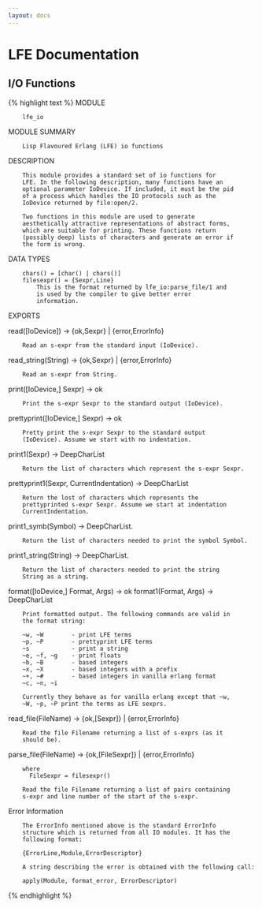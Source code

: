```yaml
---
layout: docs
---
```

# LFE Documentation

## I/O Functions

{% highlight text %}
MODULE

        lfe_io

MODULE SUMMARY

        Lisp Flavoured Erlang (LFE) io functions

DESCRIPTION

        This module provides a standard set of io functions for
        LFE. In the following description, many functions have an
        optional parameter IoDevice. If included, it must be the pid
        of a process which handles the IO protocols such as the
        IoDevice returned by file:open/2.

        Two functions in this module are used to generate
        aesthetically attractive representations of abstract forms,
        which are suitable for printing. These functions return
        (possibly deep) lists of characters and generate an error if
        the form is wrong.

DATA TYPES

        chars() = [char() | chars()]
        filesexpr() = {Sexpr,Line}
            This is the format returned by lfe_io:parse_file/1 and
            is used by the compiler to give better error
            information.

EXPORTS

read([IoDevice]) -> {ok,Sexpr} | {error,ErrorInfo}

        Read an s-expr from the standard input (IoDevice).

read_string(String) -> {ok,Sexpr} | {error,ErrorInfo}

        Read an s-expr from String.

print([IoDevice,] Sexpr) -> ok

        Print the s-expr Sexpr to the standard output (IoDevice).

prettyprint([IoDevice,] Sexpr) -> ok

        Pretty print the s-expr Sexpr to the standard output
        (IoDevice). Assume we start with no indentation.

print1(Sexpr) -> DeepCharList

        Return the list of characters which represent the s-expr Sexpr.

prettyprint1(Sexpr, CurrentIndentation) -> DeepCharList

        Return the lost of characters which represents the
        prettyprinted s-expr Sexpr. Assume we start at indentation
        CurrentIndentation.

print1_symb(Symbol) -> DeepCharList.

        Return the list of characters needed to print the symbol Symbol.

print1_string(String) -> DeepCharList.

        Return the list of characters needed to print the string
        String as a string.

format([IoDevice,] Format, Args) -> ok
format1(Format, Args) -> DeepCharList

        Print formatted output. The following commands are valid in
        the format string:

        ~w, ~W        - print LFE terms
        ~p, ~P        - prettyprint LFE terms
        ~s            - print a string
        ~e, ~f, ~g    - print floats
        ~b, ~B        - based integers
        ~x, ~X        - based integers with a prefix
        ~+, ~#        - based integers in vanilla erlang format
        ~c, ~n, ~i

        Currently they behave as for vanilla erlang except that ~w,
        ~W, ~p, ~P print the terms as LFE sexprs.

read_file(FileName) -> {ok,[Sexpr]} | {error,ErrorInfo}

        Read the file Filename returning a list of s-exprs (as it
        should be).

parse_file(FileName) -> {ok,[FileSexpr]} | {error,ErrorInfo}

        where
          FileSexpr = filesexpr()

        Read the file Filename returning a list of pairs containing
        s-expr and line number of the start of the s-expr.

Error Information

        The ErrorInfo mentioned above is the standard ErrorInfo
        structure which is returned from all IO modules. It has the
        following format:

        {ErrorLine,Module,ErrorDescriptor}

        A string describing the error is obtained with the following call:

        apply(Module, format_error, ErrorDescriptor)
{% endhighlight %}
